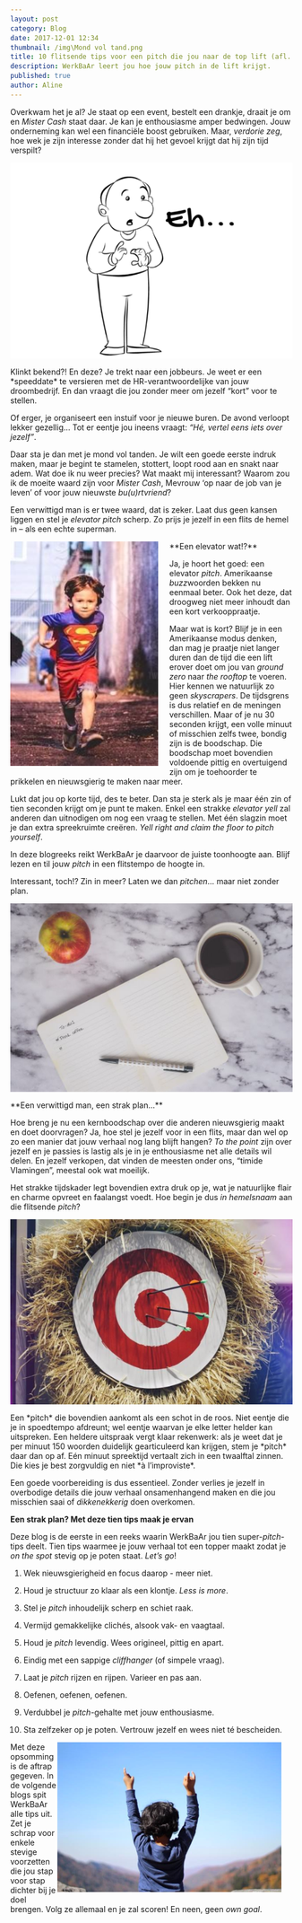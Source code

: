 ```yaml
---
layout: post
category: Blog
date: 2017-12-01 12:34
thumbnail: /img\Mond vol tand.png
title: 10 flitsende tips voor een pitch die jou naar de top lift (afl. 1.0.)
description: WerkBaAr leert jou hoe jouw pitch in de lift krijgt.
published: true
author: Aline
---
```


Overkwam het je al? Je staat op een event, bestelt een drankje, draait je om en *Mister Cash* staat daar. Je kan je enthousiasme amper bedwingen. Jouw onderneming kan wel een financiële boost gebruiken. Maar, *verdorie zeg*, hoe wek je zijn interesse zonder dat hij het gevoel krijgt dat hij zijn tijd verspilt? 

<img alt="Pitch1.0." class="img-responsive" style="float: left;margin:0 20px 15px 0" src="/img\Mond vol tand.png">
Klinkt bekend?! En deze? Je trekt naar een jobbeurs. Je weet er een *speeddate* te versieren met de HR-verantwoordelijke van jouw droombedrijf. En dan vraagt die jou zonder meer om jezelf “kort” voor te stellen. 

Of erger, je organiseert een instuif voor je nieuwe buren. De avond verloopt lekker gezellig… Tot er eentje jou ineens vraagt: *“Hé,  vertel eens iets over jezelf”*. 

Daar sta je dan met je mond vol tanden. Je wilt een goede eerste indruk maken, maar je begint te stamelen, stottert, loopt rood aan en snakt naar adem. Wat doe ik nu weer precies? Wat maakt mij interessant? Waarom zou ik de moeite waard zijn voor *Mister Cash*, Mevrouw ‘op naar de job van je leven’ of voor jouw nieuwste *bu(u)rtvriend*?

Een verwittigd man is er twee waard, dat is zeker. Laat dus geen kansen liggen en stel je *elevator pitch* scherp. Zo prijs je jezelf in een flits de hemel in – als een echte superman.

<img alt="Pitch1.0." class="img-responsive" style="float: left;margin:0 20px 15px 0" src="/img\supermannetje.png">
**Een elevator wat!?** 

Ja, je hoort het goed: een elevator *pitch*. Amerikaanse *buzz*woorden bekken nu eenmaal beter. Ook het deze, dat droogweg niet meer inhoudt dan een kort verkooppraatje. 

Maar wat is kort? Blijf je in een Amerikaanse modus denken, dan mag je praatje niet langer duren dan de tijd die een lift erover doet om jou van *ground zero* naar *the rooftop* te voeren. Hier kennen we natuurlijk zo geen *skyscrapers*. De tijdsgrens is dus relatief en de meningen verschillen. Maar of je nu 30 seconden krijgt, een volle minuut of misschien zelfs twee, bondig zijn is de boodschap. Die boodschap moet bovendien voldoende pittig en overtuigend zijn om je toehoorder te prikkelen en nieuwsgierig te maken naar meer. 

Lukt dat jou op korte tijd, des te beter. Dan sta je sterk als je maar één zin of tien seconden krijgt om je punt te maken. Enkel een strakke *elevator yell* zal anderen dan uitnodigen om nog een vraag te stellen. Met één slagzin moet je dan extra spreekruimte creëren. *Yell right and claim the floor to pitch yourself*. 

In deze blogreeks reikt WerkBaAr je daarvoor de juiste toonhoogte aan. Blijf lezen en til jouw *pitch* in een flitstempo de hoogte in. 

Interessant, toch!? Zin in meer? Laten we dan *pitchen*… maar niet zonder plan.

<img alt="Pitch1.0." class="img-responsive" style="float: left;margin:0 20px 15px 0" src="/img\plan.png">
**Een verwittigd man, een strak plan…**

Hoe breng je nu een kernboodschap over die anderen nieuwsgierig maakt en doet doorvragen? Ja, hoe stel je jezelf voor in een flits, maar dan wel op zo een manier dat jouw verhaal nog lang blijft hangen? *To the point* zijn over jezelf en je passies is lastig als je in je enthousiasme net alle details wil delen. En jezelf verkopen, dat vinden de meesten onder ons, “timide Vlamingen”, meestal ook wat moeilijk. 

Het strakke tijdskader legt bovendien extra druk op je, wat je natuurlijke flair en charme opvreet en faalangst voedt. Hoe begin je dus *in hemelsnaam* aan die flitsende *pitch*?

<img alt="Pitch1.0." class="img-responsive" style="float: left;margin:0 20px 15px 0" src="/img\roos.png">
Een *pitch* die bovendien aankomt als een schot in de roos. Niet eentje die je in spoedtempo afdreunt; wel eentje waarvan je elke letter helder kan uitspreken. Een heldere uitspraak vergt klaar rekenwerk: als je weet dat je per minuut 150 woorden duidelijk gearticuleerd kan krijgen, stem je *pitch* daar dan op af. Eén minuut spreektijd vertaalt zich in een twaalftal zinnen. Die kies je best zorgvuldig en niet *à l’improviste*.

Een goede voorbereiding is dus essentieel. Zonder verlies je jezelf in overbodige details die jouw verhaal onsamenhangend maken en die jou misschien saai of *dikkenekkerig* doen overkomen.  

**Een strak plan? Met deze tien tips maak je ervan** 

Deze blog is de eerste in een reeks waarin WerkBaAr jou tien super-*pitch*-tips deelt. Tien tips waarmee je jouw verhaal tot een topper maakt zodat je *on the spot* stevig op je poten staat. *Let’s go*!

1) Wek nieuwsgierigheid en focus daarop - meer niet.

2) Houd je structuur zo klaar als een klontje. *Less is more*.

3) Stel je *pitch* inhoudelijk scherp en schiet raak. 

4) Vermijd gemakkelijke clichés, alsook vak- en vaagtaal.

5) Houd je *pitch* levendig. Wees origineel, pittig en apart.

6) Eindig met een sappige *cliffhanger* (of simpele vraag).

7) Laat je *pitch* rijzen en rijpen. Varieer en pas aan.

8) Oefenen, oefenen, oefenen. 

9) Verdubbel je *pitch*-gehalte met jouw enthousiasme.

10) Sta zelfzeker op je poten. Vertrouw jezelf en wees niet té bescheiden.

<img alt="Pitch1.0." class="img-responsive" style="float: right;margin:0 20px 15px 0" src="/img\top.png">

Met deze opsomming is de aftrap gegeven. In de volgende blogs spit WerkBaAr alle tips uit. Zet je schrap voor enkele stevige voorzetten die jou stap voor stap dichter bij je doel brengen. Volg ze allemaal en je zal scoren! En neen, geen *own goal*. 

<br><br><br><br>









